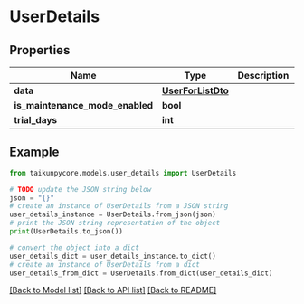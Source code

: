 # UserDetails


## Properties

Name | Type | Description | Notes
------------ | ------------- | ------------- | -------------
**data** | [**UserForListDto**](UserForListDto.md) |  | 
**is_maintenance_mode_enabled** | **bool** |  | 
**trial_days** | **int** |  | 

## Example

```python
from taikunpycore.models.user_details import UserDetails

# TODO update the JSON string below
json = "{}"
# create an instance of UserDetails from a JSON string
user_details_instance = UserDetails.from_json(json)
# print the JSON string representation of the object
print(UserDetails.to_json())

# convert the object into a dict
user_details_dict = user_details_instance.to_dict()
# create an instance of UserDetails from a dict
user_details_from_dict = UserDetails.from_dict(user_details_dict)
```
[[Back to Model list]](../README.md#documentation-for-models) [[Back to API list]](../README.md#documentation-for-api-endpoints) [[Back to README]](../README.md)



